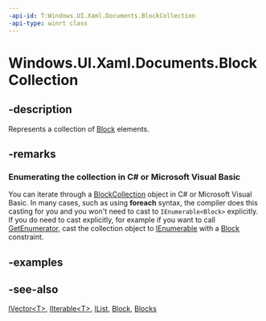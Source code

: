 ```yaml
---
-api-id: T:Windows.UI.Xaml.Documents.BlockCollection
-api-type: winrt class
---
```


<!-- Class syntax.
public class BlockCollection : Windows.Foundation.Collections.IIterable<Windows.UI.Xaml.Documents.Block>, Windows.Foundation.Collections.IVector<Windows.UI.Xaml.Documents.Block>
-->

# Windows.UI.Xaml.Documents.BlockCollection

## -description
Represents a collection of [Block](block.md) elements.

## -remarks
<!--Begin NET note for IEnumerable support-->
### Enumerating the collection in C# or Microsoft Visual Basic

You can iterate through a [BlockCollection](blockcollection.md) object in C# or Microsoft Visual Basic. In many cases, such as using **foreach** syntax, the compiler does this casting for you and you won't need to cast to `IEnumerable<Block>` explicitly. If you do need to cast explicitly, for example if you want to call [GetEnumerator](https://docs.microsoft.com/dotnet/api/system.collections.ienumerable.getenumerator), cast the collection object to [IEnumerable<T>](https://docs.microsoft.com/dotnet/api/system.collections.generic.ienumerable-1) with a [Block](block.md) constraint.


<!--End NET note for IEnumerable support-->

## -examples

## -see-also
[IVector&lt;T&gt;](../windows.foundation.collections/ivector_1.md), [IIterable&lt;T&gt;](../windows.foundation.collections/iiterable_1.md), [IList<T>](https://docs.microsoft.com/dotnet/api/system.collections.generic.ilist-1), [Block](block.md), [Blocks](../windows.ui.xaml.controls/richtextblock_blocks.md)
